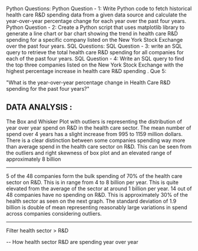 Python Questions:
Python Question - 1:
Write Python code to fetch historical health care R&D spending data from a given data source and calculate the year-over-year percentage change for each year over the past four years.
Python Question - 2:
Create a Python script that uses matplotlib library to generate a line chart or bar chart showing the trend in health care R&D spending for a specific company listed on the New York Stock Exchange over the past four years.
SQL Questions:
SQL Question - 3:
write an SQL query to retrieve the total health care R&D spending for all companies for each of the past four years.
SQL Question - 4:
Write an SQL query to find the top three companies listed on the New York Stock Exchange with the highest percentage increase in health care R&D spending .
Que 5:

"What is the year-over-year percentage change in Health Care R&D spending for the past four years?"

DATA ANALYSIS : 
------------------------
The Box and Whisker Plot with outliers is representing the distribution of year over year spend on R&D in the health care sector.
The mean number of spend over 4 years has a slight increase from 995 to 1159 million dollars.
There is a clear distinction between some companies spending way more than average spend in the health care sector on R&D. This can be seen from the outliers and right skewness of box plot and an elevated range of approximately 8 billion

-------------------------

5 of the 48 companies form the bulk spending of 70% of the health care sector on R&D.
This is in range from 4 to 8 billion per year. This is quite elevated from the average of the sector at around 1 billion per year.
14 out of 48 companies have no spending on R&D. This is approximately 30% of the health sector as seen on the next graph.
The standard deviation of 1.9 billion is double of mean representing reasonably large variations in spend across companies considering outliers.

--------------------------------------------------------
Filter health sector  > R&D 

--
How health sector R&D are spending year over year 


